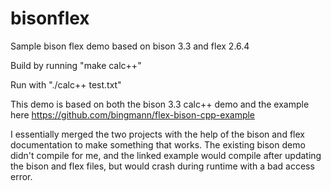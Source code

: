 # bisonflex
Sample bison flex demo based on bison 3.3 and flex 2.6.4

Build by running "make calc++"

Run with "./calc++ test.txt"

This demo is based on both the bison 3.3 calc++ demo and the example here https://github.com/bingmann/flex-bison-cpp-example

I essentially merged the two projects with the help of the bison and flex documentation to make something that works. The existing bison demo didn't compile for me, and the linked example would compile after updating the bison and flex files, but would crash during runtime with a bad access error. 
